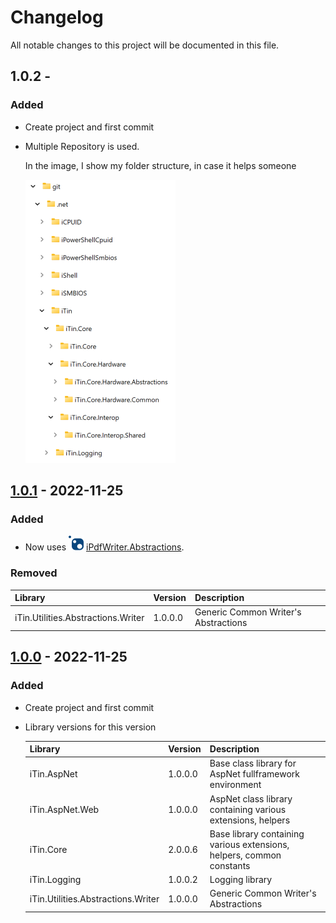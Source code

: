 ﻿# Changelog

All notable changes to this project will be documented in this file.

## 1.0.2 - 

### Added

  - Create project and first commit

  - Multiple Repository is used.

    In the image, I show my folder structure, in case it helps someone

    ![multi-repo.png][mutli-repo] 

## [1.0.1] - 2022-11-25

### Added

  - Now uses [![nuget package](https://github.com/iAJTin/iPdfWriter.AspNet/blob/main/assets/nuget_24x24.png)](https://www.nuget.org/packages/iPdfWriter.Abstractions) [iPdfWriter.Abstractions](https://github.com/iAJTin/iPdfWriter.Abstractions).

### Removed
  
   | Library | Version | Description |
   |:------|:------|:----------|
   | iTin.Utilities.Abstractions.Writer | 1.0.0.0 | Generic Common Writer's Abstractions |

## [1.0.0] - 2022-11-25

### Added

  - Create project and first commit

  - Library versions for this version
  
	| Library | Version | Description |
	|:--------|:--------|:------------|
	| iTin.AspNet | 1.0.0.0 | Base class library for AspNet fullframework environment |
	| iTin.AspNet.Web | 1.0.0.0 | AspNet class library containing various extensions, helpers |
	| iTin.Core | 2.0.0.6 | Base library containing various extensions, helpers, common constants |
	| iTin.Logging | 1.0.0.2 | Logging library |
    | iTin.Utilities.Abstractions.Writer | 1.0.0.0 | Generic Common Writer's Abstractions |


[1.0.2]: https://github.com/iAJTin/iPdfWriter.AspNet/releases/tag/v1.0.2
[1.0.1]: https://github.com/iAJTin/iPdfWriter.AspNet/releases/tag/v1.0.1
[1.0.0]: https://github.com/iAJTin/iPdfWriter.AspNet/releases/tag/v1.0.0
[mutli-repo]: ./assets/multi-repo.png "folder structure"
